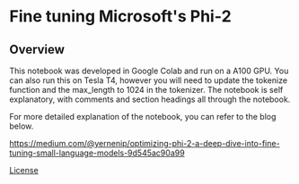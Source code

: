 # Fine tuning Microsoft's Phi-2

## Overview

This notebook was developed in Google Colab and run on a A100 GPU. You can also run this on Tesla T4, however you will need to update the tokenize function and the max_length to 1024 in the tokenizer. The notebook is self explanatory, with comments and section headings all through the notebook.

For more detailed explanation of the notebook, you can refer to the blog below.

https://medium.com/@yernenip/optimizing-phi-2-a-deep-dive-into-fine-tuning-small-language-models-9d545ac90a99

[License](LICENSE)
